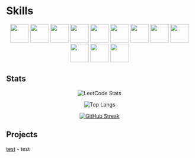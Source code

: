 # Skills
<div align="center"> 
  
<img src="https://cdn.jsdelivr.net/gh/devicons/devicon@latest/icons/kotlin/kotlin-original.svg" height="50" width="50"/>
<img src="https://cdn.jsdelivr.net/gh/devicons/devicon@latest/icons/jetpackcompose/jetpackcompose-original.svg" height="50" width="50"/>
<img src="https://img.icons8.com/?size=100&id=P2AnGyiJxMpp&format=png&color=000000" height="50" width="50"/>          
<img src="https://cdn.jsdelivr.net/gh/devicons/devicon@latest/icons/ktor/ktor-original.svg" height="50" width="50"/>
<img src="https://cdn.jsdelivr.net/gh/devicons/devicon@latest/icons/git/git-original.svg" height="50" width="50"/>
<img src="https://cdn.jsdelivr.net/gh/devicons/devicon@latest/icons/sqlite/sqlite-original.svg" height="50" width="50"/>
<img src="https://cdn.jsdelivr.net/gh/devicons/devicon@latest/icons/androidstudio/androidstudio-original.svg" height="50" width="50"/>
<img src="https://cdn.jsdelivr.net/gh/devicons/devicon@latest/icons/figma/figma-original.svg" height="50" width="50"/>
<img src="https://cdn.jsdelivr.net/gh/devicons/devicon@latest/icons/java/java-original.svg" height="50" width="50"/>
<img src="https://cdn.jsdelivr.net/gh/devicons/devicon@latest/icons/materialui/materialui-original.svg" height="50" width="50"/>     
<img src="https://cdn.jsdelivr.net/gh/devicons/devicon@latest/icons/jetbrains/jetbrains-original.svg" height="50" width="50"/>
<img src="https://cdn.jsdelivr.net/gh/devicons/devicon@latest/icons/googlecloud/googlecloud-original.svg" height="50" width="50"/>
          
</div>
 

## Stats

<div align='center'>

  ![LeetCode Stats](https://leetcard.jacoblin.cool/mvrlxc?theme=dark&font=Roboto)

</div>
<div align='center'>

![Top Langs](https://github-readme-stats.vercel.app/api/top-langs/?username=mvrlxcdev&theme=tokyonight&card_width=500)

</div>
<div align='center'>

 [![GitHub Streak](https://streak-stats.demolab.com?user=mvrlxcdev&theme=dark&card_width=500&card_height=200)](https://git.io/streak-stats)

</div>

  

## Projects

[test](https://github.com/mvrlxcdev/mvrlxcdev) - test
